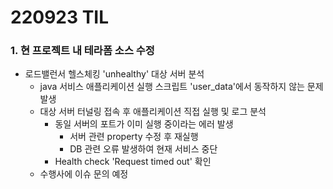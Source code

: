 # 220923 TIL
### 1. 현 프로젝트 내 테라폼 소스 수정
* 로드밸런서 헬스체킹 'unhealthy' 대상 서버 분석
    * java 서비스 애플리케이션 실행 스크립트 'user_data'에서 동작하지 않는 문제 발생
    * 대상 서버 터널링 접속 후 애플리케이션 직접 실행 및 로그 분석
        * 동일 서버의 포트가 이미 실행 중이라는 에러 발생
            * 서버 관련 property 수정 후 재실행
            * DB 관련 오류 발생하여 현재 서비스 중단
        * Health check 'Request timed out' 확인
    * 수행사에 이슈 문의 예정
